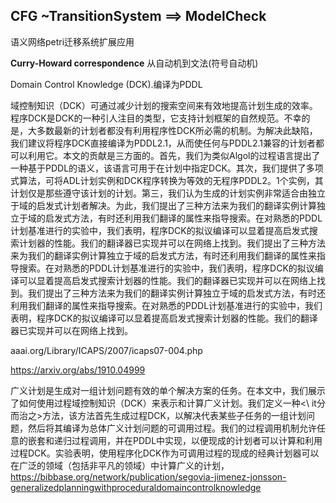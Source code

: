 ## CFG ~TransitionSystem ==> ModelCheck

 语义网络petri迁移系统扩展应用

**Curry-Howard correspondence** 从自动机到文法(符号自动机)

 Domain Control Knowledge (DCK).编译为PDDL

域控制知识（DCK）可通过减少计划的搜索空间来有效地提高计划生成的效率。程序DCK是DCK的一种引人注目的类型，它支持计划框架的自然规范。不幸的是，大多数最新的计划者都没有利用程序性DCK所必需的机制。为解决此缺陷，我们建议将程序DCK直接编译为PDDL2.1，从而使任何与PDDL2.1兼容的计划者都可以利用它。本文的贡献是三方面的。首先，我们为类似Algol的过程语言提出了一种基于PDDL的语义，该语言可用于在计划中指定DCK。其次，我们提供了多项式算法，可将ADL计划实例和DCK程序转换为等效的无程序PDDL2。1个实例，其计划仅是那些遵守该计划的计划。第三，我们认为生成的计划实例非常适合由独立于域的启发式计划者解决。为此，我们提出了三种方法来为我们的翻译实例计算独立于域的启发式方法，有时还利用我们翻译的属性来指导搜索。在对熟悉的PDDL计划基准进行的实验中，我们表明，程序DCK的拟议编译可以显着提高启发式搜索计划器的性能。我们的翻译器已实现并可以在网络上找到。我们提出了三种方法来为我们的翻译实例计算独立于域的启发式方法，有时还利用我们翻译的属性来指导搜索。在对熟悉的PDDL计划基准进行的实验中，我们表明，程序DCK的拟议编译可以显着提高启发式搜索计划器的性能。我们的翻译器已实现并可以在网络上找到。我们提出了三种方法来为我们的翻译实例计算独立于域的启发式方法，有时还利用我们翻译的属性来指导搜索。在对熟悉的PDDL计划基准进行的实验中，我们表明，程序DCK的拟议编译可以显着提高启发式搜索计划器的性能。我们的翻译器已实现并可以在网络上找到。

aaai.org/Library/ICAPS/2007/icaps07-004.php

https://arxiv.org/abs/1910.04999


广义计划是生成对一组计划问题有效的单个解决方案的任务。在本文中，我们展示了如何使用过程域控制知识（DCK）来表示和计算广义计划。我们定义一种<\ it分而治之>方法，该方法首先生成过程DCK，以解决代表某些子任务的一组计划问题，然后将其编译为总体广义计划问题的可调用过程。我们的过程调用机制允许任意的嵌套和递归过程调用，并在PDDL中实现，以便现成的计划者可以计算和利用过程DCK。实验表明，使用程序化DCK作为可调用过程的现成的经典计划器可以在广泛的领域（包括非平凡的领域）中计算广义的计划，
https://bibbase.org/network/publication/segovia-jimenez-jonsson-generalizedplanningwithproceduraldomaincontrolknowledge





